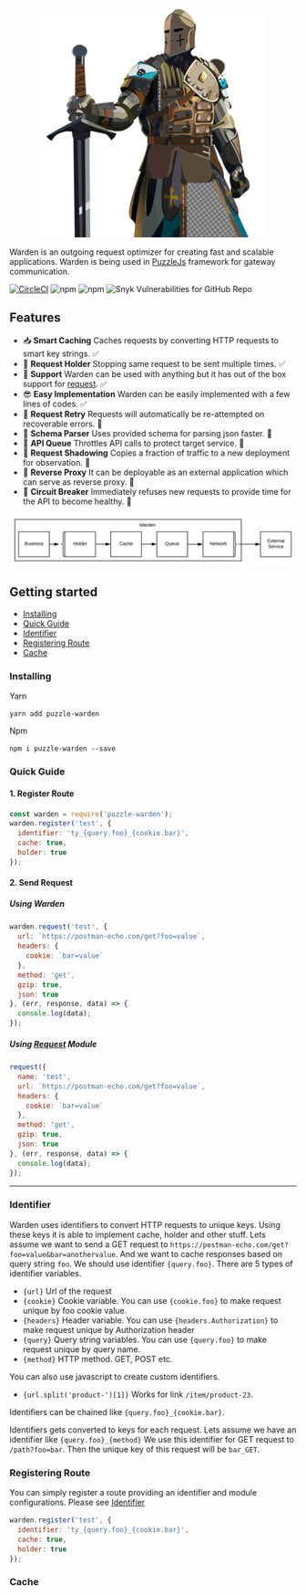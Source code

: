 <p align="center"><img width="400" alt="Warden" src="./logo.png"></p>

Warden is an outgoing request optimizer for creating fast and scalable applications. Warden is being used in [PuzzleJs](https://github.com/puzzle-js/puzzle-js) framework for gateway communication.

[![CircleCI](https://circleci.com/gh/puzzle-js/puzzle-warden/tree/master.svg?style=svg)](https://circleci.com/gh/puzzle-js/puzzle-warden/tree/master) ![npm](https://img.shields.io/npm/dt/puzzle-warden.svg) ![npm](https://img.shields.io/npm/v/puzzle-warden.svg) ![Snyk Vulnerabilities for GitHub Repo](https://img.shields.io/snyk/vulnerabilities/github/puzzle-js/puzzle-warden.svg)

## Features
- 📥  **Smart Caching** Caches requests by converting HTTP requests to smart key strings. ✅
- 🚧  **Request Holder** Stopping same request to be sent multiple times. ✅
- 🔌  **Support** Warden can be used with anything but it has out of the box support for [request](https://github.com/request/request). ✅
- 😎  **Easy Implementation** Warden can be easily implemented with a few lines of codes. ✅
- 🔁  **Request Retry** Requests will automatically be re-attempted on recoverable errors. 📝
- 📇  **Schema Parser** Uses provided schema for parsing json faster. 📝
- 🚥  **API Queue** Throttles API calls to protect target service. 📝
- 👻  **Request Shadowing** Copies a fraction of traffic to a new deployment for observation. 📝
- 🚉  **Reverse Proxy** It can be deployable as an external application which can serve as reverse proxy. 📝
- 📛  **Circuit Breaker** Immediately refuses new requests to provide time for the API to become healthy. 📝

![Warden Achitecture](./warden_architecture.svg)

## Getting started
- [Installing](#installing)
- [Quick Guide](#quick-guide)
- [Identifier](#identifier)
- [Registering Route](#registering-route)
- [Cache](#cache)

### Installing

Yarn
```
yarn add puzzle-warden
```
Npm
```
npm i puzzle-warden --save
```

### Quick Guide

#### 1.  Register Route
```js
const warden = require('puzzle-warden');
warden.register('test', {
  identifier: 'ty_{query.foo}_{cookie.bar}',
  cache: true,
  holder: true
});
```

#### 2. Send Request

##### Using Warden
```js
warden.request('test', {
  url: `https://postman-echo.com/get?foo=value`,
  headers: {
    cookie: `bar=value`
  },
  method: 'get',
  gzip: true,
  json: true
}, (err, response, data) => {
  console.log(data);
});
```

##### Using [Request](https://github.com/request/request) Module
```js
request({
  name: 'test',
  url: `https://postman-echo.com/get?foo=value`,
  headers: {
    cookie: `bar=value`
  },
  method: 'get',
  gzip: true,
  json: true
}, (err, response, data) => {
  console.log(data);
});
```
___

### Identifier

Warden uses identifiers to convert HTTP requests to unique keys. Using these keys it is able to implement cache, holder and other stuff.
Lets assume we want to send a GET request to `https://postman-echo.com/get?foo=value&bar=anothervalue`. And we want to cache responses based on query string `foo`.
We should use identifier `{query.foo}`. There are 5 types of identifier variables.

- `{url}` Url of the request
- `{cookie}` Cookie variable. You can use `{cookie.foo}` to make request unique by foo cookie value.
- `{headers}` Header variable. You can use `{headers.Authorization}` to make request unique by Authorization header
- `{query}` Query string variables. You can use `{query.foo}` to make request unique by query name.
- `{method}` HTTP method. GET, POST etc.

You can also use javascript to create custom identifiers.

- `{url.split('product-')[1]}` Works for link `/item/product-23`.

Identifiers can be chained like `{query.foo}_{cookie.bar}`.

Identifiers gets converted to keys for each request. Lets assume we have an identifier like `{query.foo}_{method}`
We use this identifier for GET request to `/path?foo=bar`. Then the unique key of this request will be `bar_GET`.

### Registering Route

You can simply register a route providing an identifier and module configurations. Please see [Identifier](#Identifier)

```js
warden.register('test', {
  identifier: 'ty_{query.foo}_{cookie.bar}',
  cache: true,
  holder: true
});
```

### Cache

